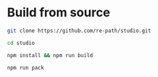 # Build from source


```bash
git clone https://github.com/re-path/studio.git
```
```bash
cd studio
```
```bash
npm install && npm run build
```
```bash
npm run pack
```

